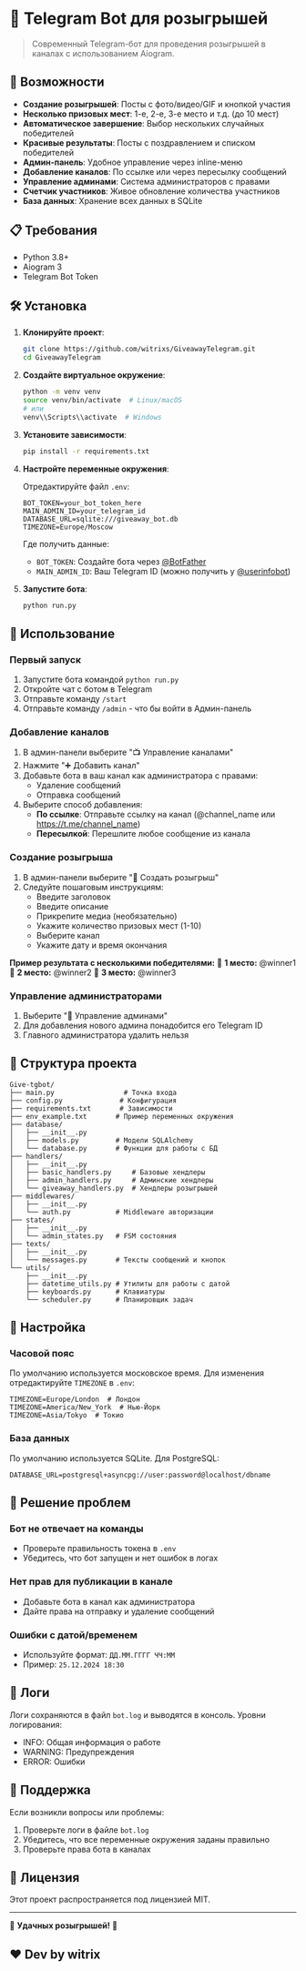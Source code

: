 # 🎉 Telegram Bot для розыгрышей

> Современный Telegram-бот для проведения розыгрышей в каналах с использованием Aiogram.

## 🚀 Возможности

- **Создание розыгрышей**: Посты с фото/видео/GIF и кнопкой участия
- **Несколько призовых мест**: 1-е, 2-е, 3-е место и т.д. (до 10 мест)
- **Автоматическое завершение**: Выбор нескольких случайных победителей
- **Красивые результаты**: Посты с поздравлением и списком победителей
- **Админ-панель**: Удобное управление через inline-меню
- **Добавление каналов**: По ссылке или через пересылку сообщений
- **Управление админами**: Система администраторов с правами
- **Счетчик участников**: Живое обновление количества участников
- **База данных**: Хранение всех данных в SQLite

## 📋 Требования

- Python 3.8+
- Aiogram 3
- Telegram Bot Token

## 🛠 Установка

1. **Клонируйте проект**:
   ```bash
   git clone https://github.com/witrixs/GiveawayTelegram.git
   cd GiveawayTelegram
   ```

2. **Создайте виртуальное окружение**:
   ```bash
   python -m venv venv
   source venv/bin/activate  # Linux/macOS
   # или
   venv\\Scripts\\activate  # Windows
   ```

3. **Установите зависимости**:
   ```bash
   pip install -r requirements.txt
   ```

4. **Настройте переменные окружения**:
   
   Отредактируйте файл `.env`:
   ```env
   BOT_TOKEN=your_bot_token_here
   MAIN_ADMIN_ID=your_telegram_id
   DATABASE_URL=sqlite:///giveaway_bot.db
   TIMEZONE=Europe/Moscow
   ```

   Где получить данные:
   - `BOT_TOKEN`: Создайте бота через [@BotFather](https://t.me/BotFather)
   - `MAIN_ADMIN_ID`: Ваш Telegram ID (можно получить у [@userinfobot](https://t.me/userinfobot))

5. **Запустите бота**:
   ```bash
   python run.py
   ```

## 🎯 Использование

### Первый запуск

1. Запустите бота командой `python run.py`
2. Откройте чат с ботом в Telegram
3. Отправьте команду `/start`
4. Отправьте команду `/admin` - что бы войти в Админ-панель

### Добавление каналов

1. В админ-панели выберите "📺 Управление каналами"
2. Нажмите "➕ Добавить канал"
3. Добавьте бота в ваш канал как администратора с правами:
   - Удаление сообщений
   - Отправка сообщений
4. Выберите способ добавления:
   - **По ссылке**: Отправьте ссылку на канал (@channel_name или https://t.me/channel_name)
   - **Пересылкой**: Перешлите любое сообщение из канала

### Создание розыгрыша

1. В админ-панели выберите "🎉 Создать розыгрыш"
2. Следуйте пошаговым инструкциям:
   - Введите заголовок
   - Введите описание
   - Прикрепите медиа (необязательно)
   - Укажите количество призовых мест (1-10)
   - Выберите канал
   - Укажите дату и время окончания

**Пример результата с несколькими победителями:**
🥇 **1 место:** @winner1
🥈 **2 место:** @winner2
🥉 **3 место:** @winner3

### Управление администраторами

1. Выберите "👥 Управление админами"
2. Для добавления нового админа понадобится его Telegram ID
3. Главного администратора удалить нельзя

## 📁 Структура проекта

```
Give-tgbot/
├── main.py                 # Точка входа
├── config.py              # Конфигурация
├── requirements.txt       # Зависимости
├── env_example.txt       # Пример переменных окружения
├── database/
│   ├── __init__.py
│   ├── models.py         # Модели SQLAlchemy
│   └── database.py       # Функции для работы с БД
├── handlers/
│   ├── __init__.py
│   ├── basic_handlers.py     # Базовые хендлеры
│   ├── admin_handlers.py     # Админские хендлеры
│   └── giveaway_handlers.py  # Хендлеры розыгрышей
├── middlewares/
│   ├── __init__.py
│   └── auth.py           # Middleware авторизации
├── states/
│   ├── __init__.py
│   └── admin_states.py   # FSM состояния
├── texts/
│   ├── __init__.py
│   └── messages.py       # Тексты сообщений и кнопок
└── utils/
    ├── __init__.py
    ├── datetime_utils.py # Утилиты для работы с датой
    ├── keyboards.py      # Клавиатуры
    └── scheduler.py      # Планировщик задач
```

## 🔧 Настройка

### Часовой пояс
По умолчанию используется московское время. Для изменения отредактируйте `TIMEZONE` в `.env`:
```env
TIMEZONE=Europe/London  # Лондон
TIMEZONE=America/New_York  # Нью-Йорк
TIMEZONE=Asia/Tokyo  # Токио
```

### База данных
По умолчанию используется SQLite. Для PostgreSQL:
```env
DATABASE_URL=postgresql+asyncpg://user:password@localhost/dbname
```

## 🐛 Решение проблем

### Бот не отвечает на команды
- Проверьте правильность токена в `.env`
- Убедитесь, что бот запущен и нет ошибок в логах

### Нет прав для публикации в канале
- Добавьте бота в канал как администратора
- Дайте права на отправку и удаление сообщений

### Ошибки с датой/временем
- Используйте формат: `ДД.ММ.ГГГГ ЧЧ:ММ`
- Пример: `25.12.2024 18:30`

## 📝 Логи

Логи сохраняются в файл `bot.log` и выводятся в консоль. Уровни логирования:
- INFO: Общая информация о работе
- WARNING: Предупреждения
- ERROR: Ошибки

## 🤝 Поддержка

Если возникли вопросы или проблемы:
1. Проверьте логи в файле `bot.log`
2. Убедитесь, что все переменные окружения заданы правильно
3. Проверьте права бота в каналах

## 📄 Лицензия

Этот проект распространяется под лицензией MIT.

---

🎉 **Удачных розыгрышей!** 🎉

## ❤️ Dev by witrix
